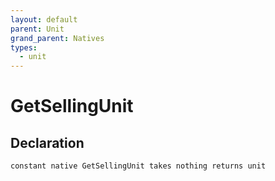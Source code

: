 ```yaml
---
layout: default
parent: Unit
grand_parent: Natives
types:
  - unit
---
```


# GetSellingUnit

## Declaration

```
constant native GetSellingUnit takes nothing returns unit
```